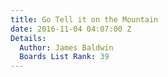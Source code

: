 ```yaml
---
title: Go Tell it on the Mountain
date: 2016-11-04 04:07:00 Z
Details:
  Author: James Baldwin
  Boards List Rank: 39
---
```


